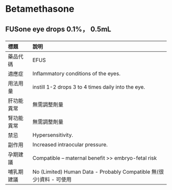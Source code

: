 # Betamethasone

## FUSone eye drops 0.1%， 0.5mL

##### 

| 標題       | 說明                                                                |
|:-----------|:--------------------------------------------------------------------|
| 藥品代碼   | EFUS                                                                |
| 適應症     | Inflammatory conditions of the eyes.                                |
| 用法用量   | instill 1-2 drops 3 to 4 times daily into the eye.                  |
| 肝功能異常 | 無需調整劑量                                                        |
| 腎功能異常 | 無需調整劑量                                                        |
| 禁忌       | Hypersensitivity.                                                   |
| 副作用     | Increased intraocular pressure.                                     |
| 孕期建議   | Compatible – maternal benefit >> embryo-fetal risk                  |
| 哺乳期建議 | No (Limited) Human Data - Probably Compatible 無(很少)資料 - 可使用 |

